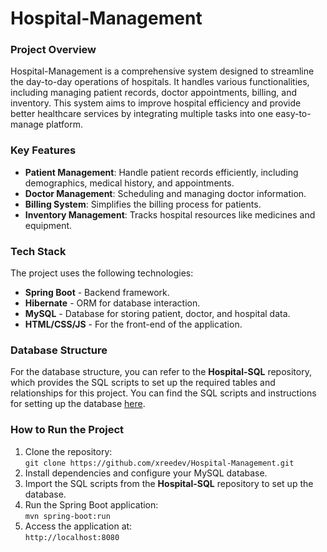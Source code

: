 
# Hospital-Management

### Project Overview
Hospital-Management is a comprehensive system designed to streamline the day-to-day operations of hospitals. It handles various functionalities, including managing patient records, doctor appointments, billing, and inventory. This system aims to improve hospital efficiency and provide better healthcare services by integrating multiple tasks into one easy-to-manage platform.

### Key Features
- **Patient Management**: Handle patient records efficiently, including demographics, medical history, and appointments.
- **Doctor Management**: Scheduling and managing doctor information.
- **Billing System**: Simplifies the billing process for patients.
- **Inventory Management**: Tracks hospital resources like medicines and equipment.

### Tech Stack

The project uses the following technologies:


- **Spring Boot** - Backend framework.
- **Hibernate** - ORM for database interaction.
- **MySQL** - Database for storing patient, doctor, and hospital data.
- **HTML/CSS/JS** - For the front-end of the application.

### Database Structure
For the database structure, you can refer to the **Hospital-SQL** repository, which provides the SQL scripts to set up the required tables and relationships for this project. You can find the SQL scripts and instructions for setting up the database [here](https://github.com/xreedev/Hospital-SQL).

### How to Run the Project
1. Clone the repository:  
   `git clone https://github.com/xreedev/Hospital-Management.git`
2. Install dependencies and configure your MySQL database.
3. Import the SQL scripts from the **Hospital-SQL** repository to set up the database.
4. Run the Spring Boot application:  
   `mvn spring-boot:run`
5. Access the application at:  
   `http://localhost:8080`
